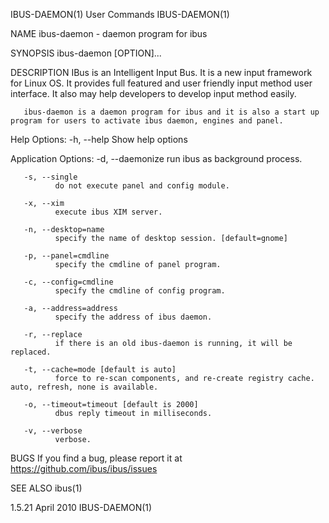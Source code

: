 IBUS-DAEMON(1)                                                                                                                                       User Commands                                                                                                                                       IBUS-DAEMON(1)

NAME
       ibus-daemon - daemon program for ibus

SYNOPSIS
       ibus-daemon [OPTION]...

DESCRIPTION
       IBus is an Intelligent Input Bus. It is a new input framework for Linux OS. It provides full featured and user friendly input method user interface.  It also may help developers to develop input method easily.

       ibus-daemon is a daemon program for ibus and it is also a start up program for users to activate ibus daemon, engines and panel.

   Help Options:
       -h, --help
              Show help options

   Application Options:
       -d, --daemonize
              run ibus as background process.

       -s, --single
              do not execute panel and config module.

       -x, --xim
              execute ibus XIM server.

       -n, --desktop=name
              specify the name of desktop session. [default=gnome]

       -p, --panel=cmdline
              specify the cmdline of panel program.

       -c, --config=cmdline
              specify the cmdline of config program.

       -a, --address=address
              specify the address of ibus daemon.

       -r, --replace
              if there is an old ibus-daemon is running, it will be replaced.

       -t, --cache=mode [default is auto]
              force to re-scan components, and re-create registry cache.  auto, refresh, none is available.

       -o, --timeout=timeout [default is 2000]
              dbus reply timeout in milliseconds.

       -v, --verbose
              verbose.

BUGS
       If you find a bug, please report it at https://github.com/ibus/ibus/issues

SEE ALSO
       ibus(1)

1.5.21                                                                                                                                                 April 2010                                                                                                                                        IBUS-DAEMON(1)
